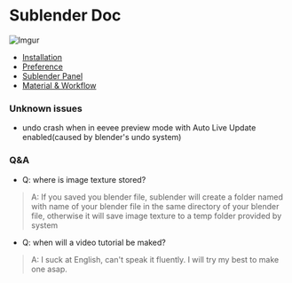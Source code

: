 # Sublender Doc
![Imgur](https://i.imgur.com/wsiMWIQ.jpg)
* [Installation](./installation.md)
* [Preference](./preference.md)
* [Sublender Panel](./sublender.md)
* [Material & Workflow](./workflow.md)

### Unknown issues
* undo crash when in eevee preview mode with Auto Live Update enabled(caused by blender's undo system)
### Q&A
* Q: where is image texture stored?
> A: If you saved you blender file, sublender will create a folder named
with name of your blender file in the same directory of your blender file, otherwise it will save image texture to a temp folder provided by system

* Q: when will a video tutorial be maked?
> A: I suck at English, can't speak it fluently. I will try
my best to make one asap.